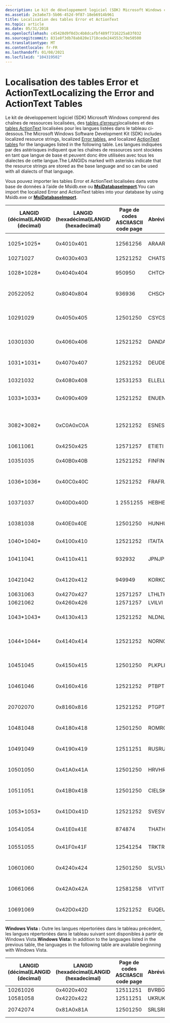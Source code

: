 ```yaml
---
description: Le kit de développement logiciel (SDK) Microsoft Windows comprend des chaînes de ressources localisées, des tables d’erreurs localisées et des tables ActionText localisées pour les langues listées dans le tableau ci-dessous.
ms.assetid: 2e3a6e73-5b06-452d-9f87-18eb6914b961
title: Localisation des tables Error et ActionText
ms.topic: article
ms.date: 05/31/2018
ms.openlocfilehash: c45428d9f0d3c4b8dcafbf489f7316225a83f032
ms.sourcegitcommit: 831e8f3db78ab820e1710cede244553c70e50500
ms.translationtype: MT
ms.contentlocale: fr-FR
ms.lasthandoff: 01/08/2021
ms.locfileid: "104319502"
---
```

# <a name="localizing-the-error-and-actiontext-tables"></a><span data-ttu-id="6b2ef-103">Localisation des tables Error et ActionText</span><span class="sxs-lookup"><span data-stu-id="6b2ef-103">Localizing the Error and ActionText Tables</span></span>

<span data-ttu-id="6b2ef-104">Le kit de développement logiciel (SDK) Microsoft Windows comprend des chaînes de ressources localisées, des [tables d’erreurs](error-table.md)localisées et des [tables ActionText](actiontext-table.md) localisées pour les langues listées dans le tableau ci-dessous.</span><span class="sxs-lookup"><span data-stu-id="6b2ef-104">The Microsoft Windows Software Development Kit (SDK) includes localized resource strings, localized [Error tables](error-table.md), and localized [ActionText tables](actiontext-table.md) for the languages listed in the following table.</span></span> <span data-ttu-id="6b2ef-105">Les langues indiquées par des astérisques indiquent que les chaînes de ressources sont stockées en tant que langue de base et peuvent donc être utilisées avec tous les dialectes de cette langue.</span><span class="sxs-lookup"><span data-stu-id="6b2ef-105">The LANGIDs marked with asterisks indicate that the resource strings are stored as the base language and so can be used with all dialects of that language.</span></span>

<span data-ttu-id="6b2ef-106">Vous pouvez importer les tables Error et ActionText localisées dans votre base de données à l’aide de Msidb.exe ou [**MsiDatabaseImport**](/windows/desktop/api/Msiquery/nf-msiquery-msidatabaseimporta).</span><span class="sxs-lookup"><span data-stu-id="6b2ef-106">You can import the localized Error and ActionText tables into your database by using Msidb.exe or [**MsiDatabaseImport**](/windows/desktop/api/Msiquery/nf-msiquery-msidatabaseimporta).</span></span>



| <span data-ttu-id="6b2ef-107">LANGID (décimal)</span><span class="sxs-lookup"><span data-stu-id="6b2ef-107">LANGID (decimal)</span></span> | <span data-ttu-id="6b2ef-108">LANGID (hexadécimal)</span><span class="sxs-lookup"><span data-stu-id="6b2ef-108">LANGID (hexadecimal)</span></span> | <span data-ttu-id="6b2ef-109">Page de codes ASCII</span><span class="sxs-lookup"><span data-stu-id="6b2ef-109">ASCII code page</span></span> | <span data-ttu-id="6b2ef-110">Abréviation</span><span class="sxs-lookup"><span data-stu-id="6b2ef-110">Abbreviation</span></span> | <span data-ttu-id="6b2ef-111">Language</span><span class="sxs-lookup"><span data-stu-id="6b2ef-111">Language</span></span>                      | <span data-ttu-id="6b2ef-112">Language-Culture</span><span class="sxs-lookup"><span data-stu-id="6b2ef-112">Language-Culture</span></span> |
|------------------|----------------------|-----------------|--------------|-------------------------------|------------------|
| <span data-ttu-id="6b2ef-113">1025\*</span><span class="sxs-lookup"><span data-stu-id="6b2ef-113">1025\*</span></span>           | <span data-ttu-id="6b2ef-114">0x401</span><span class="sxs-lookup"><span data-stu-id="6b2ef-114">0x401</span></span>                | <span data-ttu-id="6b2ef-115">1256</span><span class="sxs-lookup"><span data-stu-id="6b2ef-115">1256</span></span>            | <span data-ttu-id="6b2ef-116">ARA</span><span class="sxs-lookup"><span data-stu-id="6b2ef-116">ARA</span></span>          | <span data-ttu-id="6b2ef-117">Arabe - Arabie saoudite</span><span class="sxs-lookup"><span data-stu-id="6b2ef-117">Arabic - Saudi Arabia</span></span>         | <span data-ttu-id="6b2ef-118">ar-SA</span><span class="sxs-lookup"><span data-stu-id="6b2ef-118">ar-SA</span></span>            |
| <span data-ttu-id="6b2ef-119">1027</span><span class="sxs-lookup"><span data-stu-id="6b2ef-119">1027</span></span>             | <span data-ttu-id="6b2ef-120">0x403</span><span class="sxs-lookup"><span data-stu-id="6b2ef-120">0x403</span></span>                | <span data-ttu-id="6b2ef-121">1252</span><span class="sxs-lookup"><span data-stu-id="6b2ef-121">1252</span></span>            | <span data-ttu-id="6b2ef-122">CHATS</span><span class="sxs-lookup"><span data-stu-id="6b2ef-122">CAT</span></span>          | <span data-ttu-id="6b2ef-123">Catalan</span><span class="sxs-lookup"><span data-stu-id="6b2ef-123">Catalan</span></span>                       | <span data-ttu-id="6b2ef-124">ca-ES</span><span class="sxs-lookup"><span data-stu-id="6b2ef-124">ca-ES</span></span>            |
| <span data-ttu-id="6b2ef-125">1028\*</span><span class="sxs-lookup"><span data-stu-id="6b2ef-125">1028\*</span></span>           | <span data-ttu-id="6b2ef-126">0x404</span><span class="sxs-lookup"><span data-stu-id="6b2ef-126">0x404</span></span>                | <span data-ttu-id="6b2ef-127">950</span><span class="sxs-lookup"><span data-stu-id="6b2ef-127">950</span></span>             | <span data-ttu-id="6b2ef-128">CHT</span><span class="sxs-lookup"><span data-stu-id="6b2ef-128">CHT</span></span>          | <span data-ttu-id="6b2ef-129">Chinois - Taïwan</span><span class="sxs-lookup"><span data-stu-id="6b2ef-129">Chinese - Taiwan</span></span>              | <span data-ttu-id="6b2ef-130">zh-TW</span><span class="sxs-lookup"><span data-stu-id="6b2ef-130">zh-TW</span></span>            |
| <span data-ttu-id="6b2ef-131">2052</span><span class="sxs-lookup"><span data-stu-id="6b2ef-131">2052</span></span>             | <span data-ttu-id="6b2ef-132">0x804</span><span class="sxs-lookup"><span data-stu-id="6b2ef-132">0x804</span></span>                | <span data-ttu-id="6b2ef-133">936</span><span class="sxs-lookup"><span data-stu-id="6b2ef-133">936</span></span>             | <span data-ttu-id="6b2ef-134">CHS</span><span class="sxs-lookup"><span data-stu-id="6b2ef-134">CHS</span></span>          | <span data-ttu-id="6b2ef-135">Chinois - Chine</span><span class="sxs-lookup"><span data-stu-id="6b2ef-135">Chinese - China</span></span>               | <span data-ttu-id="6b2ef-136">zh-CN</span><span class="sxs-lookup"><span data-stu-id="6b2ef-136">zh-CN</span></span>            |
| <span data-ttu-id="6b2ef-137">1029</span><span class="sxs-lookup"><span data-stu-id="6b2ef-137">1029</span></span>             | <span data-ttu-id="6b2ef-138">0x405</span><span class="sxs-lookup"><span data-stu-id="6b2ef-138">0x405</span></span>                | <span data-ttu-id="6b2ef-139">1250</span><span class="sxs-lookup"><span data-stu-id="6b2ef-139">1250</span></span>            | <span data-ttu-id="6b2ef-140">CSY</span><span class="sxs-lookup"><span data-stu-id="6b2ef-140">CSY</span></span>          | <span data-ttu-id="6b2ef-141">Tchèque-République tchèque</span><span class="sxs-lookup"><span data-stu-id="6b2ef-141">Czech - Czech Republic</span></span>        | <span data-ttu-id="6b2ef-142">cs-CZ</span><span class="sxs-lookup"><span data-stu-id="6b2ef-142">cs-CZ</span></span>            |
| <span data-ttu-id="6b2ef-143">1030</span><span class="sxs-lookup"><span data-stu-id="6b2ef-143">1030</span></span>             | <span data-ttu-id="6b2ef-144">0x406</span><span class="sxs-lookup"><span data-stu-id="6b2ef-144">0x406</span></span>                | <span data-ttu-id="6b2ef-145">1252</span><span class="sxs-lookup"><span data-stu-id="6b2ef-145">1252</span></span>            | <span data-ttu-id="6b2ef-146">DAN</span><span class="sxs-lookup"><span data-stu-id="6b2ef-146">DAN</span></span>          | <span data-ttu-id="6b2ef-147">Danois-Danemark</span><span class="sxs-lookup"><span data-stu-id="6b2ef-147">Danish -Denmark</span></span>               | <span data-ttu-id="6b2ef-148">da-DK</span><span class="sxs-lookup"><span data-stu-id="6b2ef-148">da-DK</span></span>            |
| <span data-ttu-id="6b2ef-149">1031\*</span><span class="sxs-lookup"><span data-stu-id="6b2ef-149">1031\*</span></span>           | <span data-ttu-id="6b2ef-150">0x407</span><span class="sxs-lookup"><span data-stu-id="6b2ef-150">0x407</span></span>                | <span data-ttu-id="6b2ef-151">1252</span><span class="sxs-lookup"><span data-stu-id="6b2ef-151">1252</span></span>            | <span data-ttu-id="6b2ef-152">DEU</span><span class="sxs-lookup"><span data-stu-id="6b2ef-152">DEU</span></span>          | <span data-ttu-id="6b2ef-153">Allemand – Allemagne</span><span class="sxs-lookup"><span data-stu-id="6b2ef-153">German - Germany</span></span>              | <span data-ttu-id="6b2ef-154">de-DE</span><span class="sxs-lookup"><span data-stu-id="6b2ef-154">de-DE</span></span>            |
| <span data-ttu-id="6b2ef-155">1032</span><span class="sxs-lookup"><span data-stu-id="6b2ef-155">1032</span></span>             | <span data-ttu-id="6b2ef-156">0x408</span><span class="sxs-lookup"><span data-stu-id="6b2ef-156">0x408</span></span>                | <span data-ttu-id="6b2ef-157">1253</span><span class="sxs-lookup"><span data-stu-id="6b2ef-157">1253</span></span>            | <span data-ttu-id="6b2ef-158">ELL</span><span class="sxs-lookup"><span data-stu-id="6b2ef-158">ELL</span></span>          | <span data-ttu-id="6b2ef-159">Grec-Grèce</span><span class="sxs-lookup"><span data-stu-id="6b2ef-159">Greek - Greece</span></span>                | <span data-ttu-id="6b2ef-160">el-GR</span><span class="sxs-lookup"><span data-stu-id="6b2ef-160">el-GR</span></span>            |
| <span data-ttu-id="6b2ef-161">1033\*</span><span class="sxs-lookup"><span data-stu-id="6b2ef-161">1033\*</span></span>           | <span data-ttu-id="6b2ef-162">0x409</span><span class="sxs-lookup"><span data-stu-id="6b2ef-162">0x409</span></span>                | <span data-ttu-id="6b2ef-163">1252</span><span class="sxs-lookup"><span data-stu-id="6b2ef-163">1252</span></span>            | <span data-ttu-id="6b2ef-164">ENU</span><span class="sxs-lookup"><span data-stu-id="6b2ef-164">ENU</span></span>          | <span data-ttu-id="6b2ef-165">French - France</span><span class="sxs-lookup"><span data-stu-id="6b2ef-165">English - United States</span></span>       | <span data-ttu-id="6b2ef-166">fr-FR</span><span class="sxs-lookup"><span data-stu-id="6b2ef-166">en-US</span></span>            |
| <span data-ttu-id="6b2ef-167">3082\*</span><span class="sxs-lookup"><span data-stu-id="6b2ef-167">3082\*</span></span>           | <span data-ttu-id="6b2ef-168">0xC0A</span><span class="sxs-lookup"><span data-stu-id="6b2ef-168">0xC0A</span></span>                | <span data-ttu-id="6b2ef-169">1252</span><span class="sxs-lookup"><span data-stu-id="6b2ef-169">1252</span></span>            | <span data-ttu-id="6b2ef-170">ESN</span><span class="sxs-lookup"><span data-stu-id="6b2ef-170">ESN</span></span>          | <span data-ttu-id="6b2ef-171">Espagnol-moderne-tri-Espagne</span><span class="sxs-lookup"><span data-stu-id="6b2ef-171">Spanish - Modern Sort - Spain</span></span> | <span data-ttu-id="6b2ef-172">es-ES</span><span class="sxs-lookup"><span data-stu-id="6b2ef-172">es-ES</span></span>            |
| <span data-ttu-id="6b2ef-173">1061</span><span class="sxs-lookup"><span data-stu-id="6b2ef-173">1061</span></span>             | <span data-ttu-id="6b2ef-174">0x425</span><span class="sxs-lookup"><span data-stu-id="6b2ef-174">0x425</span></span>                | <span data-ttu-id="6b2ef-175">1257</span><span class="sxs-lookup"><span data-stu-id="6b2ef-175">1257</span></span>            | <span data-ttu-id="6b2ef-176">ETI</span><span class="sxs-lookup"><span data-stu-id="6b2ef-176">ETI</span></span>          | <span data-ttu-id="6b2ef-177">Estonien</span><span class="sxs-lookup"><span data-stu-id="6b2ef-177">Estonian</span></span>                      | <span data-ttu-id="6b2ef-178">Et-EE</span><span class="sxs-lookup"><span data-stu-id="6b2ef-178">et-EE</span></span>            |
| <span data-ttu-id="6b2ef-179">1035</span><span class="sxs-lookup"><span data-stu-id="6b2ef-179">1035</span></span>             | <span data-ttu-id="6b2ef-180">0x40B</span><span class="sxs-lookup"><span data-stu-id="6b2ef-180">0x40B</span></span>                | <span data-ttu-id="6b2ef-181">1252</span><span class="sxs-lookup"><span data-stu-id="6b2ef-181">1252</span></span>            | <span data-ttu-id="6b2ef-182">FIN</span><span class="sxs-lookup"><span data-stu-id="6b2ef-182">FIN</span></span>          | <span data-ttu-id="6b2ef-183">Finnois-Finlande</span><span class="sxs-lookup"><span data-stu-id="6b2ef-183">Finnish - Finland</span></span>             | <span data-ttu-id="6b2ef-184">fi-FI</span><span class="sxs-lookup"><span data-stu-id="6b2ef-184">fi-FI</span></span>            |
| <span data-ttu-id="6b2ef-185">1036\*</span><span class="sxs-lookup"><span data-stu-id="6b2ef-185">1036\*</span></span>           | <span data-ttu-id="6b2ef-186">0x40C</span><span class="sxs-lookup"><span data-stu-id="6b2ef-186">0x40C</span></span>                | <span data-ttu-id="6b2ef-187">1252</span><span class="sxs-lookup"><span data-stu-id="6b2ef-187">1252</span></span>            | <span data-ttu-id="6b2ef-188">FRA</span><span class="sxs-lookup"><span data-stu-id="6b2ef-188">FRA</span></span>          | <span data-ttu-id="6b2ef-189">Français – France</span><span class="sxs-lookup"><span data-stu-id="6b2ef-189">French - France</span></span>               | <span data-ttu-id="6b2ef-190">fr-FR</span><span class="sxs-lookup"><span data-stu-id="6b2ef-190">fr-FR</span></span>            |
| <span data-ttu-id="6b2ef-191">1037</span><span class="sxs-lookup"><span data-stu-id="6b2ef-191">1037</span></span>             | <span data-ttu-id="6b2ef-192">0x40D</span><span class="sxs-lookup"><span data-stu-id="6b2ef-192">0x40D</span></span>                | <span data-ttu-id="6b2ef-193">1 255</span><span class="sxs-lookup"><span data-stu-id="6b2ef-193">1255</span></span>            | <span data-ttu-id="6b2ef-194">HEB</span><span class="sxs-lookup"><span data-stu-id="6b2ef-194">HEB</span></span>          | <span data-ttu-id="6b2ef-195">Hébreu-Israël</span><span class="sxs-lookup"><span data-stu-id="6b2ef-195">Hebrew - Israel</span></span>               | <span data-ttu-id="6b2ef-196">he-IL</span><span class="sxs-lookup"><span data-stu-id="6b2ef-196">he-IL</span></span>            |
| <span data-ttu-id="6b2ef-197">1038</span><span class="sxs-lookup"><span data-stu-id="6b2ef-197">1038</span></span>             | <span data-ttu-id="6b2ef-198">0x40E</span><span class="sxs-lookup"><span data-stu-id="6b2ef-198">0x40E</span></span>                | <span data-ttu-id="6b2ef-199">1250</span><span class="sxs-lookup"><span data-stu-id="6b2ef-199">1250</span></span>            | <span data-ttu-id="6b2ef-200">HUN</span><span class="sxs-lookup"><span data-stu-id="6b2ef-200">HUN</span></span>          | <span data-ttu-id="6b2ef-201">Hongrois-Hongrie</span><span class="sxs-lookup"><span data-stu-id="6b2ef-201">Hungarian - Hungary</span></span>           | <span data-ttu-id="6b2ef-202">hu-HU</span><span class="sxs-lookup"><span data-stu-id="6b2ef-202">hu-HU</span></span>            |
| <span data-ttu-id="6b2ef-203">1040\*</span><span class="sxs-lookup"><span data-stu-id="6b2ef-203">1040\*</span></span>           | <span data-ttu-id="6b2ef-204">0x410</span><span class="sxs-lookup"><span data-stu-id="6b2ef-204">0x410</span></span>                | <span data-ttu-id="6b2ef-205">1252</span><span class="sxs-lookup"><span data-stu-id="6b2ef-205">1252</span></span>            | <span data-ttu-id="6b2ef-206">ITA</span><span class="sxs-lookup"><span data-stu-id="6b2ef-206">ITA</span></span>          | <span data-ttu-id="6b2ef-207">Italien - Italie</span><span class="sxs-lookup"><span data-stu-id="6b2ef-207">Italian - Italy</span></span>               | <span data-ttu-id="6b2ef-208">it-IT</span><span class="sxs-lookup"><span data-stu-id="6b2ef-208">it-IT</span></span>            |
| <span data-ttu-id="6b2ef-209">1041</span><span class="sxs-lookup"><span data-stu-id="6b2ef-209">1041</span></span>             | <span data-ttu-id="6b2ef-210">0x411</span><span class="sxs-lookup"><span data-stu-id="6b2ef-210">0x411</span></span>                | <span data-ttu-id="6b2ef-211">932</span><span class="sxs-lookup"><span data-stu-id="6b2ef-211">932</span></span>             | <span data-ttu-id="6b2ef-212">JPN</span><span class="sxs-lookup"><span data-stu-id="6b2ef-212">JPN</span></span>          | <span data-ttu-id="6b2ef-213">Japonais – Japon</span><span class="sxs-lookup"><span data-stu-id="6b2ef-213">Japanese - Japan</span></span>              | <span data-ttu-id="6b2ef-214">jp-JP</span><span class="sxs-lookup"><span data-stu-id="6b2ef-214">jp-JP</span></span>            |
| <span data-ttu-id="6b2ef-215">1042</span><span class="sxs-lookup"><span data-stu-id="6b2ef-215">1042</span></span>             | <span data-ttu-id="6b2ef-216">0x412</span><span class="sxs-lookup"><span data-stu-id="6b2ef-216">0x412</span></span>                | <span data-ttu-id="6b2ef-217">949</span><span class="sxs-lookup"><span data-stu-id="6b2ef-217">949</span></span>             | <span data-ttu-id="6b2ef-218">KOR</span><span class="sxs-lookup"><span data-stu-id="6b2ef-218">KOR</span></span>          | <span data-ttu-id="6b2ef-219">Coréen – Corée</span><span class="sxs-lookup"><span data-stu-id="6b2ef-219">Korean - Korea</span></span>                | <span data-ttu-id="6b2ef-220">Ko-KO</span><span class="sxs-lookup"><span data-stu-id="6b2ef-220">ko-KO</span></span>            |
| <span data-ttu-id="6b2ef-221">1063</span><span class="sxs-lookup"><span data-stu-id="6b2ef-221">1063</span></span>             | <span data-ttu-id="6b2ef-222">0x427</span><span class="sxs-lookup"><span data-stu-id="6b2ef-222">0x427</span></span>                | <span data-ttu-id="6b2ef-223">1257</span><span class="sxs-lookup"><span data-stu-id="6b2ef-223">1257</span></span>            | <span data-ttu-id="6b2ef-224">LTH</span><span class="sxs-lookup"><span data-stu-id="6b2ef-224">LTH</span></span>          | <span data-ttu-id="6b2ef-225">Lituanien</span><span class="sxs-lookup"><span data-stu-id="6b2ef-225">Lithuanian</span></span>                    | <span data-ttu-id="6b2ef-226">lt-LT</span><span class="sxs-lookup"><span data-stu-id="6b2ef-226">lt-LT</span></span>            |
| <span data-ttu-id="6b2ef-227">1062</span><span class="sxs-lookup"><span data-stu-id="6b2ef-227">1062</span></span>             | <span data-ttu-id="6b2ef-228">0x426</span><span class="sxs-lookup"><span data-stu-id="6b2ef-228">0x426</span></span>                | <span data-ttu-id="6b2ef-229">1257</span><span class="sxs-lookup"><span data-stu-id="6b2ef-229">1257</span></span>            | <span data-ttu-id="6b2ef-230">LVI</span><span class="sxs-lookup"><span data-stu-id="6b2ef-230">LVI</span></span>          | <span data-ttu-id="6b2ef-231">Letton</span><span class="sxs-lookup"><span data-stu-id="6b2ef-231">Latvian</span></span>                       | <span data-ttu-id="6b2ef-232">lv-LV</span><span class="sxs-lookup"><span data-stu-id="6b2ef-232">lv-LV</span></span>            |
| <span data-ttu-id="6b2ef-233">1043\*</span><span class="sxs-lookup"><span data-stu-id="6b2ef-233">1043\*</span></span>           | <span data-ttu-id="6b2ef-234">0x413</span><span class="sxs-lookup"><span data-stu-id="6b2ef-234">0x413</span></span>                | <span data-ttu-id="6b2ef-235">1252</span><span class="sxs-lookup"><span data-stu-id="6b2ef-235">1252</span></span>            | <span data-ttu-id="6b2ef-236">NLD</span><span class="sxs-lookup"><span data-stu-id="6b2ef-236">NLD</span></span>          | <span data-ttu-id="6b2ef-237">Néerlandais - Pays-bas</span><span class="sxs-lookup"><span data-stu-id="6b2ef-237">Dutch - Netherlands</span></span>           | <span data-ttu-id="6b2ef-238">nl-NL</span><span class="sxs-lookup"><span data-stu-id="6b2ef-238">nl-NL</span></span>            |
| <span data-ttu-id="6b2ef-239">1044\*</span><span class="sxs-lookup"><span data-stu-id="6b2ef-239">1044\*</span></span>           | <span data-ttu-id="6b2ef-240">0x414</span><span class="sxs-lookup"><span data-stu-id="6b2ef-240">0x414</span></span>                | <span data-ttu-id="6b2ef-241">1252</span><span class="sxs-lookup"><span data-stu-id="6b2ef-241">1252</span></span>            | <span data-ttu-id="6b2ef-242">NOR</span><span class="sxs-lookup"><span data-stu-id="6b2ef-242">NOR</span></span>          | <span data-ttu-id="6b2ef-243">Norvégien (Bokmål)-Norvège</span><span class="sxs-lookup"><span data-stu-id="6b2ef-243">Norwegian (Bokmål)- Norway</span></span>    | <span data-ttu-id="6b2ef-244">nb-NO</span><span class="sxs-lookup"><span data-stu-id="6b2ef-244">nb-NO</span></span>            |
| <span data-ttu-id="6b2ef-245">1045</span><span class="sxs-lookup"><span data-stu-id="6b2ef-245">1045</span></span>             | <span data-ttu-id="6b2ef-246">0x415</span><span class="sxs-lookup"><span data-stu-id="6b2ef-246">0x415</span></span>                | <span data-ttu-id="6b2ef-247">1250</span><span class="sxs-lookup"><span data-stu-id="6b2ef-247">1250</span></span>            | <span data-ttu-id="6b2ef-248">PLK</span><span class="sxs-lookup"><span data-stu-id="6b2ef-248">PLK</span></span>          | <span data-ttu-id="6b2ef-249">Polonais-Pologne</span><span class="sxs-lookup"><span data-stu-id="6b2ef-249">Polish - Poland</span></span>               | <span data-ttu-id="6b2ef-250">pl-PL</span><span class="sxs-lookup"><span data-stu-id="6b2ef-250">pl-PL</span></span>            |
| <span data-ttu-id="6b2ef-251">1046</span><span class="sxs-lookup"><span data-stu-id="6b2ef-251">1046</span></span>             | <span data-ttu-id="6b2ef-252">0x416</span><span class="sxs-lookup"><span data-stu-id="6b2ef-252">0x416</span></span>                | <span data-ttu-id="6b2ef-253">1252</span><span class="sxs-lookup"><span data-stu-id="6b2ef-253">1252</span></span>            | <span data-ttu-id="6b2ef-254">PTB</span><span class="sxs-lookup"><span data-stu-id="6b2ef-254">PTB</span></span>          | <span data-ttu-id="6b2ef-255">Portugais - Brésil</span><span class="sxs-lookup"><span data-stu-id="6b2ef-255">Portuguese - Brazil</span></span>           | <span data-ttu-id="6b2ef-256">pt-br</span><span class="sxs-lookup"><span data-stu-id="6b2ef-256">pt-BR</span></span>            |
| <span data-ttu-id="6b2ef-257">2070</span><span class="sxs-lookup"><span data-stu-id="6b2ef-257">2070</span></span>             | <span data-ttu-id="6b2ef-258">0x816</span><span class="sxs-lookup"><span data-stu-id="6b2ef-258">0x816</span></span>                | <span data-ttu-id="6b2ef-259">1252</span><span class="sxs-lookup"><span data-stu-id="6b2ef-259">1252</span></span>            | <span data-ttu-id="6b2ef-260">PTG</span><span class="sxs-lookup"><span data-stu-id="6b2ef-260">PTG</span></span>          | <span data-ttu-id="6b2ef-261">Portugais - Portugal</span><span class="sxs-lookup"><span data-stu-id="6b2ef-261">Portuguese - Portugal</span></span>         | <span data-ttu-id="6b2ef-262">pt-PT</span><span class="sxs-lookup"><span data-stu-id="6b2ef-262">pt-PT</span></span>            |
| <span data-ttu-id="6b2ef-263">1048</span><span class="sxs-lookup"><span data-stu-id="6b2ef-263">1048</span></span>             | <span data-ttu-id="6b2ef-264">0x418</span><span class="sxs-lookup"><span data-stu-id="6b2ef-264">0x418</span></span>                | <span data-ttu-id="6b2ef-265">1250</span><span class="sxs-lookup"><span data-stu-id="6b2ef-265">1250</span></span>            | <span data-ttu-id="6b2ef-266">ROM</span><span class="sxs-lookup"><span data-stu-id="6b2ef-266">ROM</span></span>          | <span data-ttu-id="6b2ef-267">Roumain-Roumanie</span><span class="sxs-lookup"><span data-stu-id="6b2ef-267">Romanian - Romania</span></span>            | <span data-ttu-id="6b2ef-268">ro-RO</span><span class="sxs-lookup"><span data-stu-id="6b2ef-268">ro-RO</span></span>            |
| <span data-ttu-id="6b2ef-269">1049</span><span class="sxs-lookup"><span data-stu-id="6b2ef-269">1049</span></span>             | <span data-ttu-id="6b2ef-270">0x419</span><span class="sxs-lookup"><span data-stu-id="6b2ef-270">0x419</span></span>                | <span data-ttu-id="6b2ef-271">1251</span><span class="sxs-lookup"><span data-stu-id="6b2ef-271">1251</span></span>            | <span data-ttu-id="6b2ef-272">RUS</span><span class="sxs-lookup"><span data-stu-id="6b2ef-272">RUS</span></span>          | <span data-ttu-id="6b2ef-273">Russe – Russie</span><span class="sxs-lookup"><span data-stu-id="6b2ef-273">Russian - Russia</span></span>              | <span data-ttu-id="6b2ef-274">ru-RU</span><span class="sxs-lookup"><span data-stu-id="6b2ef-274">ru-RU</span></span>            |
| <span data-ttu-id="6b2ef-275">1050</span><span class="sxs-lookup"><span data-stu-id="6b2ef-275">1050</span></span>             | <span data-ttu-id="6b2ef-276">0x41A</span><span class="sxs-lookup"><span data-stu-id="6b2ef-276">0x41A</span></span>                | <span data-ttu-id="6b2ef-277">1250</span><span class="sxs-lookup"><span data-stu-id="6b2ef-277">1250</span></span>            | <span data-ttu-id="6b2ef-278">HRV</span><span class="sxs-lookup"><span data-stu-id="6b2ef-278">HRV</span></span>          | <span data-ttu-id="6b2ef-279">Croate-Croatie</span><span class="sxs-lookup"><span data-stu-id="6b2ef-279">Croatian - Croatia</span></span>            | <span data-ttu-id="6b2ef-280">hr-HR</span><span class="sxs-lookup"><span data-stu-id="6b2ef-280">hr-HR</span></span>            |
| <span data-ttu-id="6b2ef-281">1051</span><span class="sxs-lookup"><span data-stu-id="6b2ef-281">1051</span></span>             | <span data-ttu-id="6b2ef-282">0x41B</span><span class="sxs-lookup"><span data-stu-id="6b2ef-282">0x41B</span></span>                | <span data-ttu-id="6b2ef-283">1250</span><span class="sxs-lookup"><span data-stu-id="6b2ef-283">1250</span></span>            | <span data-ttu-id="6b2ef-284">CIEL</span><span class="sxs-lookup"><span data-stu-id="6b2ef-284">SKY</span></span>          | <span data-ttu-id="6b2ef-285">Slovaque-Slovaquie</span><span class="sxs-lookup"><span data-stu-id="6b2ef-285">Slovak - Slovakia</span></span>             | <span data-ttu-id="6b2ef-286">sk-SK</span><span class="sxs-lookup"><span data-stu-id="6b2ef-286">sk-SK</span></span>            |
| <span data-ttu-id="6b2ef-287">1053\*</span><span class="sxs-lookup"><span data-stu-id="6b2ef-287">1053\*</span></span>           | <span data-ttu-id="6b2ef-288">0x41D</span><span class="sxs-lookup"><span data-stu-id="6b2ef-288">0x41D</span></span>                | <span data-ttu-id="6b2ef-289">1252</span><span class="sxs-lookup"><span data-stu-id="6b2ef-289">1252</span></span>            | <span data-ttu-id="6b2ef-290">SVE</span><span class="sxs-lookup"><span data-stu-id="6b2ef-290">SVE</span></span>          | <span data-ttu-id="6b2ef-291">Suédois-Suède</span><span class="sxs-lookup"><span data-stu-id="6b2ef-291">Swedish - Sweden</span></span>              | <span data-ttu-id="6b2ef-292">sv-SE</span><span class="sxs-lookup"><span data-stu-id="6b2ef-292">sv-SE</span></span>            |
| <span data-ttu-id="6b2ef-293">1054</span><span class="sxs-lookup"><span data-stu-id="6b2ef-293">1054</span></span>             | <span data-ttu-id="6b2ef-294">0x41E</span><span class="sxs-lookup"><span data-stu-id="6b2ef-294">0x41E</span></span>                | <span data-ttu-id="6b2ef-295">874</span><span class="sxs-lookup"><span data-stu-id="6b2ef-295">874</span></span>             | <span data-ttu-id="6b2ef-296">THA</span><span class="sxs-lookup"><span data-stu-id="6b2ef-296">THA</span></span>          | <span data-ttu-id="6b2ef-297">Thaï-Thaïlande</span><span class="sxs-lookup"><span data-stu-id="6b2ef-297">Thai - Thailand</span></span>               | <span data-ttu-id="6b2ef-298">th-TH</span><span class="sxs-lookup"><span data-stu-id="6b2ef-298">th-TH</span></span>            |
| <span data-ttu-id="6b2ef-299">1055</span><span class="sxs-lookup"><span data-stu-id="6b2ef-299">1055</span></span>             | <span data-ttu-id="6b2ef-300">0x41F</span><span class="sxs-lookup"><span data-stu-id="6b2ef-300">0x41F</span></span>                | <span data-ttu-id="6b2ef-301">1254</span><span class="sxs-lookup"><span data-stu-id="6b2ef-301">1254</span></span>            | <span data-ttu-id="6b2ef-302">TRK</span><span class="sxs-lookup"><span data-stu-id="6b2ef-302">TRK</span></span>          | <span data-ttu-id="6b2ef-303">Turc-Turquie</span><span class="sxs-lookup"><span data-stu-id="6b2ef-303">Turkish - Turkey</span></span>              | <span data-ttu-id="6b2ef-304">tr-TR</span><span class="sxs-lookup"><span data-stu-id="6b2ef-304">tr-TR</span></span>            |
| <span data-ttu-id="6b2ef-305">1060</span><span class="sxs-lookup"><span data-stu-id="6b2ef-305">1060</span></span>             | <span data-ttu-id="6b2ef-306">0x424</span><span class="sxs-lookup"><span data-stu-id="6b2ef-306">0x424</span></span>                | <span data-ttu-id="6b2ef-307">1250</span><span class="sxs-lookup"><span data-stu-id="6b2ef-307">1250</span></span>            | <span data-ttu-id="6b2ef-308">SLV</span><span class="sxs-lookup"><span data-stu-id="6b2ef-308">SLV</span></span>          | <span data-ttu-id="6b2ef-309">Slovène-Slovénie</span><span class="sxs-lookup"><span data-stu-id="6b2ef-309">Slovenian - Slovenia</span></span>          | <span data-ttu-id="6b2ef-310">sl-SI</span><span class="sxs-lookup"><span data-stu-id="6b2ef-310">sl-SI</span></span>            |
| <span data-ttu-id="6b2ef-311">1066</span><span class="sxs-lookup"><span data-stu-id="6b2ef-311">1066</span></span>             | <span data-ttu-id="6b2ef-312">0x42A</span><span class="sxs-lookup"><span data-stu-id="6b2ef-312">0x42A</span></span>                | <span data-ttu-id="6b2ef-313">1258</span><span class="sxs-lookup"><span data-stu-id="6b2ef-313">1258</span></span>            | <span data-ttu-id="6b2ef-314">VIT</span><span class="sxs-lookup"><span data-stu-id="6b2ef-314">VIT</span></span>          | <span data-ttu-id="6b2ef-315">Vietnamien-Viêt Nam</span><span class="sxs-lookup"><span data-stu-id="6b2ef-315">Vietnamese - Viet Nam</span></span>         | <span data-ttu-id="6b2ef-316">vi-VN</span><span class="sxs-lookup"><span data-stu-id="6b2ef-316">vi-VN</span></span>            |
| <span data-ttu-id="6b2ef-317">1069</span><span class="sxs-lookup"><span data-stu-id="6b2ef-317">1069</span></span>             | <span data-ttu-id="6b2ef-318">0x42D</span><span class="sxs-lookup"><span data-stu-id="6b2ef-318">0x42D</span></span>                | <span data-ttu-id="6b2ef-319">1252</span><span class="sxs-lookup"><span data-stu-id="6b2ef-319">1252</span></span>            | <span data-ttu-id="6b2ef-320">EUQ</span><span class="sxs-lookup"><span data-stu-id="6b2ef-320">EUQ</span></span>          | <span data-ttu-id="6b2ef-321">Basque (Basque)</span><span class="sxs-lookup"><span data-stu-id="6b2ef-321">Basque (Basque)</span></span>               | <span data-ttu-id="6b2ef-322">eu-ES</span><span class="sxs-lookup"><span data-stu-id="6b2ef-322">eu-ES</span></span>            |



 

<span data-ttu-id="6b2ef-323">**Windows Vista :** Outre les langues répertoriées dans le tableau précédent, les langues répertoriées dans le tableau suivant sont disponibles à partir de Windows Vista.</span><span class="sxs-lookup"><span data-stu-id="6b2ef-323">**Windows Vista:** In addition to the languages listed in the previous table, the languages in the following table are available beginning with Windows Vista.</span></span>



| <span data-ttu-id="6b2ef-324">LANGID (décimal)</span><span class="sxs-lookup"><span data-stu-id="6b2ef-324">LANGID (decimal)</span></span> | <span data-ttu-id="6b2ef-325">LANGID (hexadécimal)</span><span class="sxs-lookup"><span data-stu-id="6b2ef-325">LANGID (hexadecimal)</span></span> | <span data-ttu-id="6b2ef-326">Page de codes ASCII</span><span class="sxs-lookup"><span data-stu-id="6b2ef-326">ASCII code page</span></span> | <span data-ttu-id="6b2ef-327">Abréviation</span><span class="sxs-lookup"><span data-stu-id="6b2ef-327">Abbreviation</span></span> | <span data-ttu-id="6b2ef-328">Language</span><span class="sxs-lookup"><span data-stu-id="6b2ef-328">Language</span></span>        | <span data-ttu-id="6b2ef-329">Language-Culture</span><span class="sxs-lookup"><span data-stu-id="6b2ef-329">Language-Culture</span></span> |
|------------------|----------------------|-----------------|--------------|-----------------|------------------|
| <span data-ttu-id="6b2ef-330">1026</span><span class="sxs-lookup"><span data-stu-id="6b2ef-330">1026</span></span>             | <span data-ttu-id="6b2ef-331">0x402</span><span class="sxs-lookup"><span data-stu-id="6b2ef-331">0x402</span></span>                | <span data-ttu-id="6b2ef-332">1251</span><span class="sxs-lookup"><span data-stu-id="6b2ef-332">1251</span></span>            | <span data-ttu-id="6b2ef-333">BVR</span><span class="sxs-lookup"><span data-stu-id="6b2ef-333">BGR</span></span>          | <span data-ttu-id="6b2ef-334">Bulgare</span><span class="sxs-lookup"><span data-stu-id="6b2ef-334">Bulgarian</span></span>       | <span data-ttu-id="6b2ef-335">bg-BG</span><span class="sxs-lookup"><span data-stu-id="6b2ef-335">bg-BG</span></span>            |
| <span data-ttu-id="6b2ef-336">1058</span><span class="sxs-lookup"><span data-stu-id="6b2ef-336">1058</span></span>             | <span data-ttu-id="6b2ef-337">0x422</span><span class="sxs-lookup"><span data-stu-id="6b2ef-337">0x422</span></span>                | <span data-ttu-id="6b2ef-338">1251</span><span class="sxs-lookup"><span data-stu-id="6b2ef-338">1251</span></span>            | <span data-ttu-id="6b2ef-339">UKR</span><span class="sxs-lookup"><span data-stu-id="6b2ef-339">UKR</span></span>          | <span data-ttu-id="6b2ef-340">Ukrainien</span><span class="sxs-lookup"><span data-stu-id="6b2ef-340">Ukrainian</span></span>       | <span data-ttu-id="6b2ef-341">uk-UA</span><span class="sxs-lookup"><span data-stu-id="6b2ef-341">uk-UA</span></span>            |
| <span data-ttu-id="6b2ef-342">2074</span><span class="sxs-lookup"><span data-stu-id="6b2ef-342">2074</span></span>             | <span data-ttu-id="6b2ef-343">0x81A</span><span class="sxs-lookup"><span data-stu-id="6b2ef-343">0x81A</span></span>                | <span data-ttu-id="6b2ef-344">1250</span><span class="sxs-lookup"><span data-stu-id="6b2ef-344">1250</span></span>            | <span data-ttu-id="6b2ef-345">SRL</span><span class="sxs-lookup"><span data-stu-id="6b2ef-345">SRL</span></span>          | <span data-ttu-id="6b2ef-346">Serbe (latin)</span><span class="sxs-lookup"><span data-stu-id="6b2ef-346">Serbian (Latin)</span></span> | <span data-ttu-id="6b2ef-347">SR-LATN-CS</span><span class="sxs-lookup"><span data-stu-id="6b2ef-347">sr-Latn-CS</span></span>       |



 

 

 



